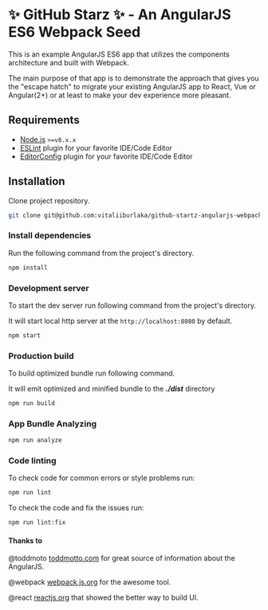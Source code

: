 # ✨ GitHub Starz ✨ - An AngularJS ES6 Webpack Seed

This is an example AngularJS ES6 app that utilizes the components architecture
and built with Webpack.

The main purpose of that app is to demonstrate the approach that gives you the "escape hatch"
to migrate your existing AngularJS app to React, Vue or Angular(2+) or at least to make your dev experience more pleasant.

## Requirements

- [Node.js](https://nodejs.org/en/) `>=v8.x.x`
- [ESLint](http://eslint.org/) plugin for your favorite IDE/Code Editor
- [EditorConfig](http://editorconfig.org/) plugin for your favorite IDE/Code Editor

## Installation

Clone project repository.

```bash
git clone git@github.com:vitaliiburlaka/github-startz-angularjs-webpack.git
```

### Install dependencies

Run the following command from the project's directory.

```bash
npm install
```

### Development server

To start the dev server run following command from the project's directory.

It will start local http server at the `http://localhost:8080` by default.

```bash
npm start
```

### Production build

To build optimized bundle run following command.

It will emit optimized and minified bundle to the ***./dist*** directory

```bash
npm run build
```

### App Bundle Analyzing

```bash
npm run analyze
```

### Code linting

To check code for common errors or style problems run:

```bash
npm run lint
```

To check the code and fix the issues run:

```bash
npm run lint:fix
```

#### Thanks to

@toddmoto [toddmotto.com](https://toddmotto.com/) for great source of information about the AngularJS.

@webpack [webpack.js.org](https://webpack.js.org/) for the awesome tool.

@react [reactjs.org](https://reactjs.org/) that showed the better way to build UI.
